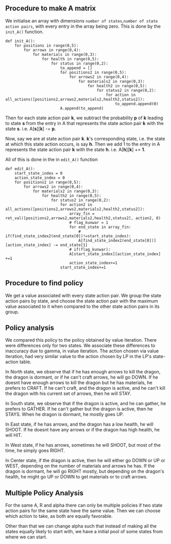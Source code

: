 ## Procedure to make A matrix

We initialise an array with dimensions `number of states`,`number of state action pairs`, with every entry in the array being zero. This is done by the `init_A()` function.

``` code
def init_A():
    for positions in range(0,5):
        for arrows in range(0,4):
            for materials in range(0,3):
                for health in range(0,5):
                    for status in range(0,2):
                        to_append = []
                        for positions2 in range(0,5):
                            for arrows2 in range(0,4):
                                for materials2 in range(0,3):
                                    for health2 in range(0,5):
                                        for status2 in range(0,2):
                                            for action in all_actions([positions2,arrows2,materials2,health2,status2]):
                                                to_append.append(0)
                        A.append(to_append)
```

Then for each state action pair **k**, we subtract the probability **p** of **k** leading to state **s** from the entry in A that represents the state action pair **k** with the state **s**. i.e. A[**s**][**k**] -= **p**.

Now, say we are at state action pair **k**. **k**'s corresponding state, i.e. the state at which this state action occurs, is say **h**. Then we add 1 to the entry in A represents the state action pair **k** with the state **h**.
i.e. A[**h**][**k**] += **1**.

All of this is done in the in `edit_A()` function

``` code
def edit_A():
    start_state_index = 0
    action_state_index = 0
    for positions2 in range(0,5):
        for arrows2 in range(0,4):
            for materials2 in range(0,3):
                for health2 in range(0,5):
                    for status2 in range(0,2):
                        for action2 in all_actions([positions2,arrows2,materials2,health2,status2]):
                            array_fin = ret_val([positions2,arrows2,materials2,health2,status2], action2, 0)
                            # flag_kunwar = 1
                            for end_state in array_fin:
                                # if(find_state_index2(end_state[0])!=start_state_index):
                                A[find_state_index2(end_state[0])][action_state_index] -= end_state[1]
                            # if(flag_kunwar):
                            A[start_state_index][action_state_index] +=1
                            action_state_index+=1
                        start_state_index+=1
```

## Procedure to find policy

We get a value associated with every state action pair. We group the state action pairs by state, and choose the state action pair with the maximum value associated to it when compared to the other state action pairs in its group.

## Policy analysis

We compared this policy to the policy obtained by value iteration. There were differences only for two states. We associate these differences to inaccuracy due to gamma, in value iteration. The action chosen via value iteration, had very similar value to the action chosen by LP in the LP's state-action table. 

In North state, we observe that if he has enough arrows to kill the dragon, the dragon is dormant, or if he can't craft arrows, he will go DOWN. If he doesnt have enough arrows to kill the dragon but he has materials, he prefers to CRAFT. If he can't craft, and the dragon is active, and he can't kill the dragon with his current set of arrows, then he will STAY.

In South state, we observe that if the dragon is active, and he can gather, he prefers to GATHER. If he can't gather but the dragon is active, then he STAYS. When he dragon is dormant, he mostly goes UP.

In East state, if he has arrows, and the dragon has a low health, he will SHOOT. If he doesnt have any arrows or if the dragon has high health, he will HIT.

In West state, if he has arrows, sometimes he will SHOOT, but most of the time, he simply goes RIGHT.

In Center state, if the dragon is active, then he will either go DOWN or UP or WEST, depending on the number of materials and arrows he has. If the dragon is dormant, he will go RIGHT mostly, but depending on the dragon's health, he might go UP or DOWN to get materials or to craft arrows.


## Multiple Policy Analysis

For the same A, R and alpha there can only be multiple policies if two state action pairs for the same state have the same value. Then we can choose which action to take, as both are equally favorable.

Other than that we can change alpha such that instead of making all the states equally likely to start with, we have a initial pool of some states from where we can start.